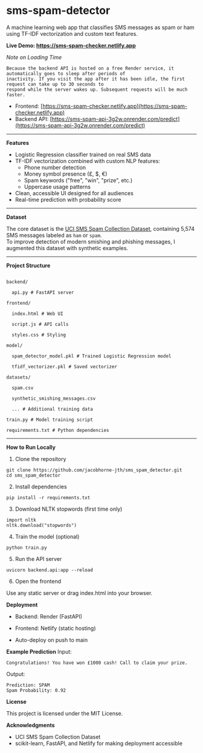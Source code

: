 # sms-spam-detector
A machine learning web app that classifies SMS messages as spam or ham using TF-IDF vectorization and custom text features.

**Live Demo: https://sms-spam-checker.netlify.app**  

_Note on Loading Time_
```text
Because the backend API is hosted on a free Render service, it automatically goes to sleep after periods of
inactivity. If you visit the app after it has been idle, the first request can take up to 30 seconds to
respond while the server wakes up. Subsequent requests will be much faster.
```

- Frontend: [https://sms-spam-checker.netlify.app](https://sms-spam-checker.netlify.app)
- Backend API: [https://sms-spam-api-3g2w.onrender.com/predict](https://sms-spam-api-3g2w.onrender.com/predict)

---

**Features**
- Logistic Regression classifier trained on real SMS data
- TF-IDF vectorization combined with custom NLP features:
  - Phone number detection
  - Money symbol presence (£, $, €)
  - Spam keywords ("free", "win", "prize", etc.)
  - Uppercase usage patterns
- Clean, accessible UI designed for all audiences
- Real-time prediction with probability score

---

**Dataset**

The core dataset is the [UCI SMS Spam Collection Dataset](https://www.kaggle.com/datasets/uciml/sms-spam-collection-dataset/data), containing 5,574 SMS messages labeled as `ham` or `spam`.  
To improve detection of modern smishing and phishing messages, I augmented this dataset with synthetic examples.

---

**Project Structure**
```text

backend/

  api.py # FastAPI server
  
frontend/

  index.html # Web UI
  
  script.js # API calls
  
  styles.css # Styling
  
model/

  spam_detector_model.pkl # Trained Logistic Regression model
  
  tfidf_vectorizer.pkl # Saved vectorizer
  
datasets/

  spam.csv
  
  synthetic_smishing_messages.csv
  
  ... # Additional training data
  
train.py # Model training script

requirements.txt # Python dependencies
```

---

**How to Run Locally**

1. Clone the repository

```text
git clone https://github.com/jacobhorne-jth/sms_spam_detector.git
cd sms_spam_detector
```
2. Install dependencies
```text
pip install -r requirements.txt
```
3. Download NLTK stopwords (first time only)
```text
import nltk
nltk.download("stopwords")
```
4. Train the model (optional)
```text
python train.py
```
5. Run the API server
```text
uvicorn backend.api:app --reload
```
6. Open the frontend

Use any static server or drag index.html into your browser.

**Deployment**
- Backend: Render (FastAPI)

- Frontend: Netlify (static hosting)

- Auto-deploy on push to main

**Example Prediction**
Input:
```text
Congratulations! You have won £1000 cash! Call to claim your prize.
```
Output:
```text
Prediction: SPAM
Spam Probability: 0.92
```


**License**

This project is licensed under the MIT License.

**Acknowledgments**
- UCI SMS Spam Collection Dataset
- scikit-learn, FastAPI, and Netlify for making deployment accessible
